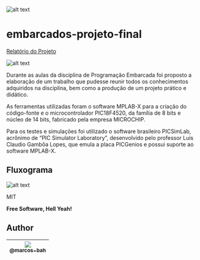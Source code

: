 ![alt text][Licenca]  

[Licenca]: https://img.shields.io/badge/Licen%C3%A7a-MIT-brightgreen "Somos Livres!"
# embarcados-projeto-final
[Relatório do Projeto](https://github.com/marcos-bah/embarcados-projeto-final/blob/main/docs/Projeto_%20Ca%C3%A7a-N%C3%ADquel%20-%20Embarcado.pdf)
  
![alt text](https://github.com/marcos-bah/embarcados-projeto-final/blob/main/docs/inicial.png)

Durante as aulas da disciplina de Programação Embarcada foi proposto a elaboração de um trabalho que pudesse reunir todos os conhecimentos adquiridos na disciplina, bem como a produção de um projeto prático e didático.   
  
As ferramentas utilizadas foram o software MPLAB-X para a criação do código-fonte e o microcontrolador PIC18F4520, da família de 8 bits e núcleo de 14 bits, fabricado pela empresa MICROCHIP.   
  
Para os testes e simulações foi utilizado o software brasileiro PICSimLab, acrônimo de “PIC Simulator Laboratory”, desenvolvido pelo professor Luis Claudio Gambôa Lopes, que emula a placa PICGenios e possui  suporte ao software MPLAB-X.

## Fluxograma

![alt text](https://github.com/marcos-bah/embarcados-projeto-final/blob/main/docs/flux-final-embarcado.png)

MIT

**Free Software, Hell Yeah!**

## Author

| [<img src="https://avatars3.githubusercontent.com/u/49887610?s=96&v=4"><br><sub>@marcos-bah</sub>](https://github.com/marcos-bah) |
| :---: |
